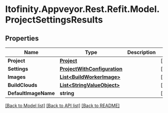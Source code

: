 # Itofinity.Appveyor.Rest.Refit.Model.ProjectSettingsResults
## Properties

Name | Type | Description | Notes
------------ | ------------- | ------------- | -------------
**Project** | [**Project**](Project.md) |  | [optional] 
**Settings** | [**ProjectWithConfiguration**](ProjectWithConfiguration.md) |  | [optional] 
**Images** | [**List&lt;BuildWorkerImage&gt;**](BuildWorkerImage.md) |  | [optional] 
**BuildClouds** | [**List&lt;StringValueObject&gt;**](StringValueObject.md) |  | [optional] 
**DefaultImageName** | **string** |  | [optional] 

[[Back to Model list]](../README.md#documentation-for-models) [[Back to API list]](../README.md#documentation-for-api-endpoints) [[Back to README]](../README.md)

